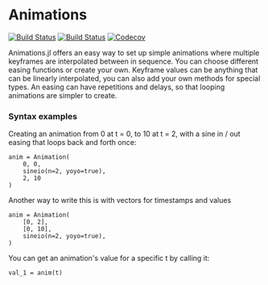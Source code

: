 # Animations

[![Build Status](https://travis-ci.com/jkrumbiegel/Animations.jl.svg?branch=master)](https://travis-ci.com/jkrumbiegel/Animations.jl)
[![Build Status](https://ci.appveyor.com/api/projects/status/github/jkrumbiegel/Animations.jl?svg=true)](https://ci.appveyor.com/project/jkrumbiegel/Animations-jl)
[![Codecov](https://codecov.io/gh/jkrumbiegel/Animations.jl/branch/master/graph/badge.svg)](https://codecov.io/gh/jkrumbiegel/Animations.jl)

Animations.jl offers an easy way to set up simple animations where multiple keyframes
are interpolated between in sequence. You can choose different easing functions or
create your own. Keyframe values can be anything that can be linearly interpolated, you
can also add your own methods for special types. An easing can have repetitions and
delays, so that looping animations are simpler to create.

### Syntax examples

Creating an animation from 0 at t = 0, to 10 at t = 2, with a sine in / out easing that loops back and forth once:

```
anim = Animation(
    0, 0,
    sineio(n=2, yoyo=true),
    2, 10
)
```

Another way to write this is with vectors for timestamps and values

```
anim = Animation(
    [0, 2],
    [0, 10],
    sineio(n=2, yoyo=true),
)
```

You can get an animation's value for a specific t by calling it:

```
val_1 = anim(t)
```
